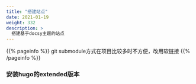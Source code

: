 ```yaml
---
title: "搭建站点"
date: 2021-01-19
weight: 332
description: >
  搭建基于docsy主题的站点
---
```


{{% pageinfo %}}
git submodule方式在项目比较多时不方便，改用软链接
{{% /pageinfo %}}

### 安装hugo的extended版本
